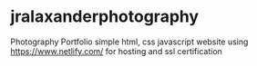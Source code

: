 # jralaxanderphotography
Photography Portfolio
simple html, css javascript website using https://www.netlify.com/ for hosting and ssl certification
